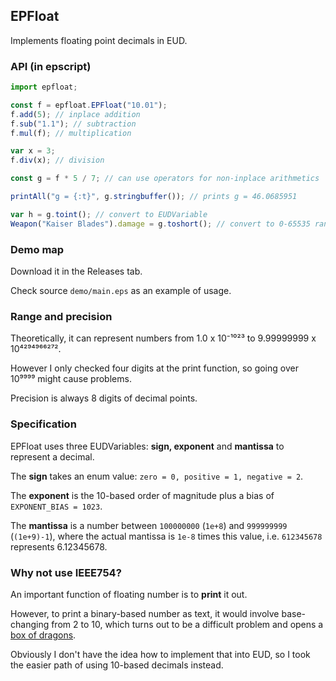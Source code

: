 ## EPFloat

Implements floating point decimals in EUD.

### API (in epscript)

```javascript
import epfloat;

const f = epfloat.EPFloat("10.01");
f.add(5); // inplace addition
f.sub("1.1"); // subtraction
f.mul(f); // multiplication

var x = 3;
f.div(x); // division

const g = f * 5 / 7; // can use operators for non-inplace arithmetics

printAll("g = {:t}", g.stringbuffer()); // prints g = 46.0685951

var h = g.toint(); // convert to EUDVariable
Weapon("Kaiser Blades").damage = g.toshort(); // convert to 0-65535 range
```

### Demo map

Download it in the Releases tab.

Check source `demo/main.eps` as an example of usage.

### Range and precision

Theoretically, it can represent numbers from 1.0 x 10⁻¹⁰²³ to 9.99999999 x 10⁴²⁹⁴⁹⁶⁶²⁷².

However I only checked four digits at the print function, so going over 10⁹⁹⁹⁹ might cause problems.

Precision is always 8 digits of decimal points.

### Specification

EPFloat uses three EUDVariables: **sign, exponent** and **mantissa** to represent a decimal.

The **sign** takes an enum value: `zero = 0, positive = 1, negative = 2`.

The **exponent** is the 10-based order of magnitude plus a bias of `EXPONENT_BIAS = 1023`.

The **mantissa** is a number between `100000000` (`1e+8`) and `999999999` (`(1e+9)-1`), where the actual mantissa is `1e-8` times this value, i.e. `612345678` represents 6.12345678.

### Why not use IEEE754?

An important function of floating number is to **print** it out.

However, to print a binary-based number as text, it would involve base-changing from 2 to 10, which turns out to be a difficult problem and opens a [box of dragons](https://github.com/abolz/Drachennest).

Obviously I don't have the idea how to implement that into EUD, so I took the easier path of using 10-based decimals instead.



